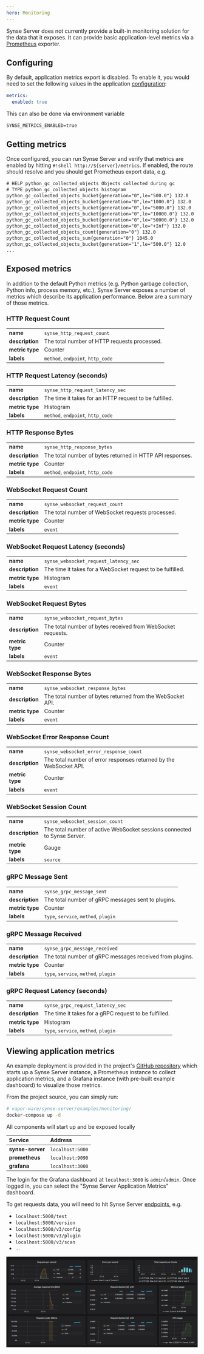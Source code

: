 ```yaml
---
hero: Monitoring 
---
```


Synse Server does not currently provide a built-in monitoring solution for the
data that it exposes. It can provide basic application-level metrics via a
[Prometheus](https://prometheus.io) exporter.

## Configuring

By default, application metrics export is disabled. To enable it, you would need
to set the following values in the application [configuration](configuration.md#metrics):

```yaml
metrics:
  enabled: true
```

This can also be done via environment variable

```
SYNSE_METRICS_ENABLED=true
```

## Getting metrics

Once configured, you can run Synse Server and verify that metrics are enabled by
hitting `#!shell http://${server}/metrics`. If enabled, the route should resolve and
you should get Prometheus export data, e.g.

```
# HELP python_gc_collected_objects Objects collected during gc
# TYPE python_gc_collected_objects histogram
python_gc_collected_objects_bucket{generation="0",le="500.0"} 132.0
python_gc_collected_objects_bucket{generation="0",le="1000.0"} 132.0
python_gc_collected_objects_bucket{generation="0",le="5000.0"} 132.0
python_gc_collected_objects_bucket{generation="0",le="10000.0"} 132.0
python_gc_collected_objects_bucket{generation="0",le="50000.0"} 132.0
python_gc_collected_objects_bucket{generation="0",le="+Inf"} 132.0
python_gc_collected_objects_count{generation="0"} 132.0
python_gc_collected_objects_sum{generation="0"} 1045.0
python_gc_collected_objects_bucket{generation="1",le="500.0"} 12.0
...
```

## Exposed metrics

In addition to the default Python metrics (e.g. Python garbage collection, Python info, process memory, etc.),
Synse Server exposes a number of metrics which describe its application performance. Below are a summary
of those metrics.

### HTTP Request Count

| | |
| :--- | :--- |
| **name** | `synse_http_request_count` |
| **description** | The total number of HTTP requests processed. |
| **metric type** | Counter |
| **labels** | `method`, `endpoint`, `http_code` |

### HTTP Request Latency (seconds)

| | |
| :--- | :--- |
| **name** | `synse_http_request_latency_sec` |
| **description** | The time it takes for an HTTP request to be fulfilled. |
| **metric type** | Histogram |
| **labels** | `method`, `endpoint`, `http_code` |

### HTTP Response Bytes

| | |
| :--- | :--- |
| **name** | `synse_http_response_bytes` |
| **description** | The total number of bytes returned in HTTP API responses. |
| **metric type** | Counter |
| **labels** | `method`, `endpoint`, `http_code` |

### WebSocket Request Count

| | |
| :--- | :--- |
| **name** | `synse_websocket_request_count` |
| **description** | The total number of WebSocket requests processed. |
| **metric type** | Counter |
| **labels** | `event` |

### WebSocket Request Latency (seconds)

| | |
| :--- | :--- |
| **name** | `synse_websocket_request_latency_sec` |
| **description** | The time it takes for a WebSocket request to be fulfilled. |
| **metric type** | Histogram |
| **labels** | `event` |

### WebSocket Request Bytes

| | |
| :--- | :--- |
| **name** | `synse_websocket_request_bytes` |
| **description** | The total number of bytes received from WebSocket requests. |
| **metric type** | Counter |
| **labels** | `event` |

### WebSocket Response Bytes

| | |
| :--- | :--- |
| **name** | `synse_websocket_response_bytes` |
| **description** | The total number of bytes returned from the WebSocket API. |
| **metric type** | Counter |
| **labels** | `event` |

### WebSocket Error Response Count

| | |
| :--- | :--- |
| **name** | `synse_websocket_error_response_count` |
| **description** | The total number of error responses returned by the WebSocket API. |
| **metric type** | Counter |
| **labels** | `event` |

### WebSocket Session Count

| | |
| :--- | :--- |
| **name** | `synse_websocket_session_count` |
| **description** | The total number of active WebSocket sessions connected to Synse Server. |
| **metric type** | Gauge |
| **labels** | `source` |

### gRPC Message Sent

| | |
| :--- | :--- |
| **name** | `synse_grpc_message_sent` |
| **description** | The total number of gRPC messages sent to plugins. |
| **metric type** | Counter |
| **labels** | `type`, `service`, `method`, `plugin` |

### gRPC Message Received

| | |
| :--- | :--- |
| **name** | `synse_grpc_message_received` |
| **description** | The total number of gRPC messages received from plugins. |
| **metric type** | Counter |
| **labels** | `type`, `service`, `method`, `plugin` |

### gRPC Request Latency (seconds)

| | |
| :--- | :--- |
| **name** | `synse_grpc_request_latency_sec` |
| **description** | The time it takes for a gRPC request to be fulfilled. |
| **metric type** | Histogram |
| **labels** | `type`, `service`, `method`, `plugin` |


## Viewing application metrics

An example deployment is provided in the project's [GitHub repository](https://github.com/vapor-ware/synse-server/tree/master/examples/monitoring)
which starts up a Synse Server instance, a Prometheus instance to collect application metrics,
and a Grafana instance (with pre-built example dashboard) to visualize those metrics.

From the project source, you can simply run:

```bash
# vapor-ware/synse-server/examples/monitoring/
docker-compose up -d
```

All components will start up and be exposed locally

| Service | Address |
| :------ | :------ |
| **synse-server** | `localhost:5000` |
| **prometheus** | `localhost:9090` |
| **grafana** | `localhost:3000` |

The login for the Grafana dashboard at `localhost:3000` is `admin`/`admin`. Once logged in,
you can select the "Synse Server Application Metrics" dashboard. 

To get requests data, you will need to hit Synse Server [endpoints](../api.v3.md), e.g.

- `localhost:5000/test`
- `localhost:5000/version`
- `localhost:5000/v3/config`
- `localhost:5000/v3/plugin`
- `localhost:5000/v3/scan`
- ...


![](../../assets/img/server-monitoring.png)